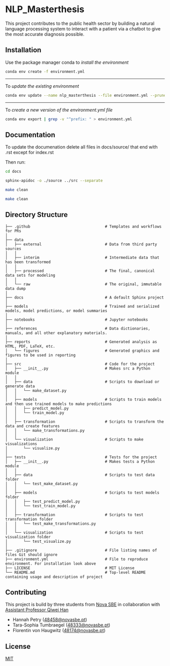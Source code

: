 # NLP_Masterthesis

This project contributes to the public health sector by building a natural language processing system to interact with a patient via a chatbot to give the most accurate diagnosis possible.

## Installation

Use the package manager conda to *install the environment*

```bash
conda env create -f environment.yml
```

---
To *update the existing environment*

```bash
conda env update --name nlp_masterthesis --file environment.yml --prune
```

---
To *create a new version of the environment.yml file*

```bash
conda env export | grep -v "^prefix: " > environment.yml
```

## Documentation

To update the documenation delete all files in docs/source/ that end with .rst except for index.rst

Then run:

```bash
cd docs
```

```bash
sphinx-apidoc -o ./source ../src --separate
```

```bash
make clean
```

```bash
make clean
```

## Directory  Structure

```text
├── .github                                 # Templates and workflows for PRs
│
├── data
│   ├── external                            # Data from third party sources
│   │
│   ├── interim                             # Intermediate data that has been transformed
│   │
│   ├── processed                           # The final, canonical data sets for modeling
│   │
│   └── raw                                 # The original, immutable data dump
│
├── docs                                    # A default Sphinx project
│
├── models                                  # Trained and serialized models, model predictions, or model summaries
│
├── notebooks                               # Jupyter notebooks
│
├── references                              # Data dictionaries, manuals, and all other explanatory materials.
│
├── reports                                 # Generated analysis as HTML, PDF, LaTeX, etc.
│   └── figures                             # Generated graphics and figures to be used in reporting
│
├── src                                     # Code for the project
│   ├── __init__.py                         # Makes src a Python module
│   │
│   ├── data                                # Scripts to download or generate data
│   │   └── make_dataset.py
│   │
│   ├── models                              # Scripts to train models and then use trained models to make predictions
│   │   ├── predict_model.py
│   │   └── train_model.py
│   │
│   ├── transformation                      # Scripts to transform the data and create features
│   │   └── make_transformations.py
│   │
│   └── visualization                       # Scripts to make visualizations
│       └── visualize.py
│
├── tests                                   # Tests for the project
│   ├── __init__.py                         # Makes tests a Python module
│   │
│   ├── data                                # Scripts to test data folder
│   │   └── test_make_dataset.py
│   │
│   ├── models                              # Scripts to test models folder
│   │   ├── test_predict_model.py
│   │   └── test_train_model.py
│   │
│   ├── transformation                      # Scripts to test transformation folder
│   │   └── test_make_transformations.py
│   │
│   └── visualization                       # Scripts to test visualization folder
│       └── test_visualize.py
│
├── .gitignore                              # File listing names of files Git should ignore
├── environment.yml                         # File to reproduce environment. For installation look above
├── LICENSE                                 # MIT License
└── README.md                               # Top-level README containing usage and description of project
```

## Contributing

This project is build by three students from [Nova SBE](https://www.novasbe.unl.pt/en/) in collaboration with  [Assistant Professor Qiwei Han](https://www.novasbe.unl.pt/en/faculty-research/faculty/faculty-detail/id/137/qiwei-han)

- Hannah Petry (48458@novasbe.pt)
- Tara-Sophia Tumbraegel (48333@novasbe.pt)
- Florentin von Haugwitz (48174@novasbe.pt)

## License

[MIT](https://choosealicense.com/licenses/mit/)
